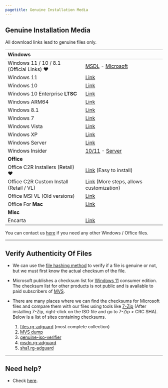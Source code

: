 ```yaml
---
pagetitle: Genuine Installation Media
---
```


## Genuine Installation Media

All download links lead to genuine files only.

| **Windows**                               |                                                                                                                                                                               |
|:-----------------------------|:-------------------------------|
| Windows 11 / 10 / 8.1 (Official Links) ❤️ | [MSDL](/msdl/) - [Microsoft](https://www.microsoft.com/software-download)                                                                                                     |
| Windows 11                                | [Link](windows_11_links.html)                                                                                                                                                 |
| Windows 10                                | [Link](windows_10_links.html)                                                                                                                                                 |
| Windows 10 Enterprise **LTSC**            | [Link](windows_ltsc_links.html)                                                                                                                                               |
| Windows ARM64                             | [Link](windows_arm_links.html)                                                                                                                                                |
| Windows 8.1                               | [Link](windows_8.1_links.html)                                                                                                                                                |
| Windows 7                                 | [Link](windows_7_links.html)                                                                                                                                                  |
| Windows Vista                             | [Link](windows_vista_links.html)                                                                                                                                              |
| Windows XP                                | [Link](windows_xp_links.html)                                                                                                                                                 |
| Windows Server                            | [Link](windows_server_links.html)                                                                                                                                             |
| Windows Insider                           | [10/11](https://www.microsoft.com/en-us/software-download/windowsinsiderpreviewiso) - [Server](https://www.microsoft.com/en-us/software-download/windowsinsiderpreviewserver) |
| **Office**                                |                                                                                                                                                                               |
| Office C2R Installers (Retail) ❤️         | [Link](office_c2r_links.html) (Easy to install)                                                                                                                               |
| Office C2R Custom Install (Retail / VL)   | [Link](office_c2r_custom.html) (More steps, allows customization)                                                                                                             |
| Office MSI VL (Old versions)              | [Link](office_msi_links.html)                                                                                                                                                 |
| Office For **Mac**                        | [Link](office_for_mac.html)                                                                                                                                                   |
| **Misc**                                  |                                                                                                                                                                               |
| Encarta                                   | [Link](misc_products.html)                                                                                                                                                    |

You can contact us [here](https://discord.gg/gjJEfq7ux8) if you need any other Windows / Office files.

------------------------------------------------------------------------

## Verify Authenticity Of Files

-   We can use the [file hashing method](https://en.wikipedia.org/wiki/File_verification) to verify if a file is genuine or not, but we must first know the actual checksum of the file.

-   Microsoft publishes a checksum list for [Windows 11](https://www.microsoft.com/software-download/windows11) consumer edition. The checksum list for other products is not public and is available to paid subscribers of [MVS](https://visualstudio.microsoft.com/subscriptions/).

-   There are many places where we can find the checksums for Microsoft files and compare them with our files using tools like [7-Zip](https://7-zip.org/) (After installing 7-Zip, right-click on the ISO file and go to 7-Zip \> CRC SHA). Below is a list of sites containing checksums.

    1.  [files.rg-adguard](https://files.rg-adguard.net/) (most complete collection)
    2.  [MVS dump](https://awuctl.github.io/mvs/)
    3.  [genuine-iso-verifier](https://genuine-iso-verifier.weebly.com/)
    4.  [msdn.rg-adguard](https://msdn.rg-adguard.net/)
    5.  [sha1.rg-adguard](https://sha1.rg-adguard.net/)

------------------------------------------------------------------------

## Need help?

-   Check [here](contactus.html).
